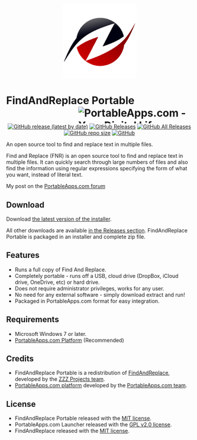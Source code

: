 <p align="center">
	<img src="./FindAndReplacePortable/App/AppInfo/appicon_256.png" width="200" alt="FindAndReplace logo" title="FindAndReplace logo" />
</p>

# FindAndReplace Portable<a href="https://portableapps.com/"><img src="https://cdn.portableapps.com/portableapps.com_1546.png" width="309" height="45" alt="PortableApps.com - Your Digital Life, Anywhere" title="PortableApps.com - Your Digital Life, Anywhere" align="right"></a>

<p align="center">
	<a href="https://github.com/Makazzz/FindAndReplacePortable/releases/latest"><img alt="GitHub release (latest by date)" src="https://img.shields.io/github/v/release/Makazzz/FindAndReplacePortable?color=0cf&logo=**Choose**"></a>
	<a href="https://github.com/Makazzz/FindAndReplacePortable/releases/latest"><img alt="GitHub Releases" src="https://img.shields.io/github/downloads/Makazzz/FindAndReplacePortable/latest/total?color=blue"></a>
	<a href="https://github.com/Makazzz/FindAndReplacePortable/releases"><img alt="GitHub All Releases" src="https://img.shields.io/github/downloads/Makazzz/FindAndReplacePortable/total?color=0cf"></a>
	<a href="https://github.com/Makazzz/FindAndReplacePortable"><img alt="GitHub repo size" src="https://img.shields.io/github/repo-size/Makazzz/FindAndReplacePortable?color=blue"></a>
	<a href="https://raw.githubusercontent.com/Makazzz/FindAndReplacePortable/master/LICENSE"><img alt="GitHub" src="https://img.shields.io/github/license/Makazzz/FindAndReplacePortable?color=0cf"></a>
</p>

An open source tool to find and replace text in multiple files.

Find and Replace (FNR) is an open source tool to find and replace text in multiple files. It can quickly search through large numbers of files and also find the information using regular expressions specifying the form of what you want, instead of literal text.

My post on the [PortableApps.com forum](https://PortableApps.com/node/**Number**)

## Download

Download [the latest version of the installer][D1].

All other downloads are available [in the Releases section][D2]. FindAndReplace Portable
is packaged in an installer and complete zip file.

[D1]: https://github.com/Makazzz/FindAndReplacePortable/releases/latest
[D2]: https://github.com/Makazzz/FindAndReplacePortable/releases

## Features

*	Runs a full copy of Find And Replace.
*	Completely portable - runs off a USB, cloud drive (DropBox, iCloud drive, OneDrive, etc) or hard drive.
*	Does not require administrator privileges, works for any user.
*	No need for any external software - simply download extract and run!
*	Packaged in PortableApps.com format for easy integration.

## Requirements

*	Microsoft Windows 7 or later.
*	[PortableApps.com Platform](https://PortableApps.com/download) (Recommended)

## Credits

*	FindAndReplace Portable is a redistribution of [FindAndReplace](http://findandreplace.io/), developed by the [ZZZ Projects team](https://github.com/zzzprojects).
*	[PortableApps.com platform](https://PortableApps.com/download) developed by the [PortableApps.com team](https://PortableApps.com).

## License

*	FindAndReplace Portable released with the [MIT license](https://raw.githubusercontent.com/Makazzz/FindAndReplacePortable/master/LICENSE).
*	PortableApps.com Launcher released with the [GPL v2.0 license](https://raw.githubusercontent.com/Makazzz/FindAndReplacePortable/master/FindAndReplacePortable/Other/Source/LauncherLicense.txt).
*	FindAndReplace released with the [MIT license](https://raw.githubusercontent.com/zzzprojects/findandreplace/master/LICENSE).
